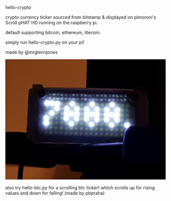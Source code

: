 hello-crypto

crypto currency ticker sourced from bitstamp & displayed on pimoroni's Scroll pHAT HD running on the raspberry pi.

default supporting bitcoin, ethereum, litecoin.

simply run hello-crypto.py on your pi! 

made by @mrglennjones

![hello-crypto](20171115_112505.jpg)

also try hello-btc.py for a scrolling btc ticker! which scrolls up for rising values and down for falling! (made by pbpraha)








